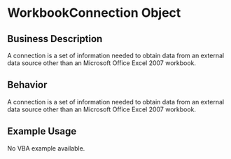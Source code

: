 # WorkbookConnection Object

## Business Description
A connection is a set of information needed to obtain data from an external data source other than an Microsoft Office Excel 2007 workbook.

## Behavior
A connection is a set of information needed to obtain data from an external data source other than an Microsoft Office Excel 2007 workbook.

## Example Usage
No VBA example available.